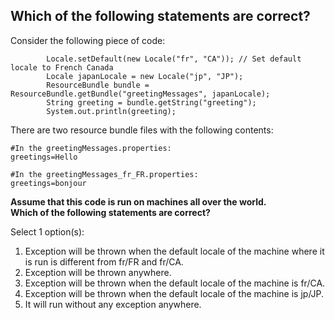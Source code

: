 ## Which of the following statements are correct?

Consider the following piece of code:

```
		Locale.setDefault(new Locale("fr", "CA")); // Set default locale to French Canada
		Locale japanLocale = new Locale("jp", "JP");
		ResourceBundle bundle = ResourceBundle.getBundle("greetingMessages", japanLocale);
		String greeting = bundle.getString("greeting");
		System.out.println(greeting);
```

There are two resource bundle files with the following contents:

```
#In the greetingMessages.properties:
greetings=Hello

#In the greetingMessages_fr_FR.properties:
greetings=bonjour
```

**Assume that this code is run on machines all over the world.  
Which of the following statements are correct?**

Select 1 option(s):

1) Exception will be thrown when the default locale of the machine where it is run is different from fr/FR and fr/CA.
2) Exception will be thrown anywhere.
3) Exception will be thrown when the default locale of the machine is fr/CA.
4) Exception will be thrown when the default locale of the machine is jp/JP.
5) It will run without any exception anywhere.
